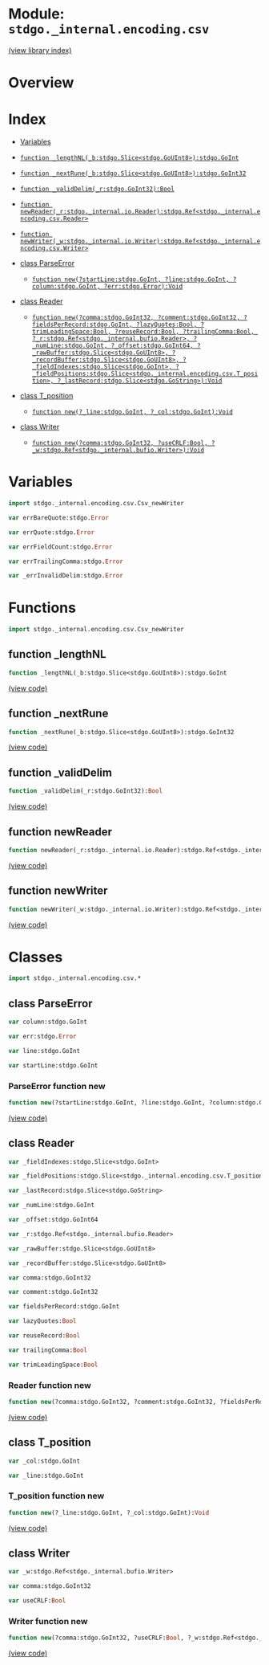 # Module: `stdgo._internal.encoding.csv`

[(view library index)](../../../stdgo.md)


# Overview


# Index


- [Variables](<#variables>)

- [`function _lengthNL(_b:stdgo.Slice<stdgo.GoUInt8>):stdgo.GoInt`](<#function-_lengthnl>)

- [`function _nextRune(_b:stdgo.Slice<stdgo.GoUInt8>):stdgo.GoInt32`](<#function-_nextrune>)

- [`function _validDelim(_r:stdgo.GoInt32):Bool`](<#function-_validdelim>)

- [`function newReader(_r:stdgo._internal.io.Reader):stdgo.Ref<stdgo._internal.encoding.csv.Reader>`](<#function-newreader>)

- [`function newWriter(_w:stdgo._internal.io.Writer):stdgo.Ref<stdgo._internal.encoding.csv.Writer>`](<#function-newwriter>)

- [class ParseError](<#class-parseerror>)

  - [`function new(?startLine:stdgo.GoInt, ?line:stdgo.GoInt, ?column:stdgo.GoInt, ?err:stdgo.Error):Void`](<#parseerror-function-new>)

- [class Reader](<#class-reader>)

  - [`function new(?comma:stdgo.GoInt32, ?comment:stdgo.GoInt32, ?fieldsPerRecord:stdgo.GoInt, ?lazyQuotes:Bool, ?trimLeadingSpace:Bool, ?reuseRecord:Bool, ?trailingComma:Bool, ?_r:stdgo.Ref<stdgo._internal.bufio.Reader>, ?_numLine:stdgo.GoInt, ?_offset:stdgo.GoInt64, ?_rawBuffer:stdgo.Slice<stdgo.GoUInt8>, ?_recordBuffer:stdgo.Slice<stdgo.GoUInt8>, ?_fieldIndexes:stdgo.Slice<stdgo.GoInt>, ?_fieldPositions:stdgo.Slice<stdgo._internal.encoding.csv.T_position>, ?_lastRecord:stdgo.Slice<stdgo.GoString>):Void`](<#reader-function-new>)

- [class T\_position](<#class-t_position>)

  - [`function new(?_line:stdgo.GoInt, ?_col:stdgo.GoInt):Void`](<#t_position-function-new>)

- [class Writer](<#class-writer>)

  - [`function new(?comma:stdgo.GoInt32, ?useCRLF:Bool, ?_w:stdgo.Ref<stdgo._internal.bufio.Writer>):Void`](<#writer-function-new>)

# Variables


```haxe
import stdgo._internal.encoding.csv.Csv_newWriter
```


```haxe
var errBareQuote:stdgo.Error
```


```haxe
var errQuote:stdgo.Error
```


```haxe
var errFieldCount:stdgo.Error
```


```haxe
var errTrailingComma:stdgo.Error
```


```haxe
var _errInvalidDelim:stdgo.Error
```


# Functions


```haxe
import stdgo._internal.encoding.csv.Csv_newWriter
```


## function \_lengthNL


```haxe
function _lengthNL(_b:stdgo.Slice<stdgo.GoUInt8>):stdgo.GoInt
```


[\(view code\)](<./Csv_newWriter.hx#L2>)


## function \_nextRune


```haxe
function _nextRune(_b:stdgo.Slice<stdgo.GoUInt8>):stdgo.GoInt32
```


[\(view code\)](<./Csv_newWriter.hx#L2>)


## function \_validDelim


```haxe
function _validDelim(_r:stdgo.GoInt32):Bool
```


[\(view code\)](<./Csv_newWriter.hx#L2>)


## function newReader


```haxe
function newReader(_r:stdgo._internal.io.Reader):stdgo.Ref<stdgo._internal.encoding.csv.Reader>
```


[\(view code\)](<./Csv_newWriter.hx#L2>)


## function newWriter


```haxe
function newWriter(_w:stdgo._internal.io.Writer):stdgo.Ref<stdgo._internal.encoding.csv.Writer>
```


[\(view code\)](<./Csv_newWriter.hx#L2>)


# Classes


```haxe
import stdgo._internal.encoding.csv.*
```


## class ParseError


```haxe
var column:stdgo.GoInt
```


```haxe
var err:stdgo.Error
```


```haxe
var line:stdgo.GoInt
```


```haxe
var startLine:stdgo.GoInt
```


### ParseError function new


```haxe
function new(?startLine:stdgo.GoInt, ?line:stdgo.GoInt, ?column:stdgo.GoInt, ?err:stdgo.Error):Void
```


[\(view code\)](<./Csv_ParseError.hx#L7>)


## class Reader


```haxe
var _fieldIndexes:stdgo.Slice<stdgo.GoInt>
```


```haxe
var _fieldPositions:stdgo.Slice<stdgo._internal.encoding.csv.T_position>
```


```haxe
var _lastRecord:stdgo.Slice<stdgo.GoString>
```


```haxe
var _numLine:stdgo.GoInt
```


```haxe
var _offset:stdgo.GoInt64
```


```haxe
var _r:stdgo.Ref<stdgo._internal.bufio.Reader>
```


```haxe
var _rawBuffer:stdgo.Slice<stdgo.GoUInt8>
```


```haxe
var _recordBuffer:stdgo.Slice<stdgo.GoUInt8>
```


```haxe
var comma:stdgo.GoInt32
```


```haxe
var comment:stdgo.GoInt32
```


```haxe
var fieldsPerRecord:stdgo.GoInt
```


```haxe
var lazyQuotes:Bool
```


```haxe
var reuseRecord:Bool
```


```haxe
var trailingComma:Bool
```


```haxe
var trimLeadingSpace:Bool
```


### Reader function new


```haxe
function new(?comma:stdgo.GoInt32, ?comment:stdgo.GoInt32, ?fieldsPerRecord:stdgo.GoInt, ?lazyQuotes:Bool, ?trimLeadingSpace:Bool, ?reuseRecord:Bool, ?trailingComma:Bool, ?_r:stdgo.Ref<stdgo._internal.bufio.Reader>, ?_numLine:stdgo.GoInt, ?_offset:stdgo.GoInt64, ?_rawBuffer:stdgo.Slice<stdgo.GoUInt8>, ?_recordBuffer:stdgo.Slice<stdgo.GoUInt8>, ?_fieldIndexes:stdgo.Slice<stdgo.GoInt>, ?_fieldPositions:stdgo.Slice<stdgo._internal.encoding.csv.T_position>, ?_lastRecord:stdgo.Slice<stdgo.GoString>):Void
```


[\(view code\)](<./Csv_Reader.hx#L18>)


## class T\_position


```haxe
var _col:stdgo.GoInt
```


```haxe
var _line:stdgo.GoInt
```


### T\_position function new


```haxe
function new(?_line:stdgo.GoInt, ?_col:stdgo.GoInt):Void
```


[\(view code\)](<./Csv_T_position.hx#L5>)


## class Writer


```haxe
var _w:stdgo.Ref<stdgo._internal.bufio.Writer>
```


```haxe
var comma:stdgo.GoInt32
```


```haxe
var useCRLF:Bool
```


### Writer function new


```haxe
function new(?comma:stdgo.GoInt32, ?useCRLF:Bool, ?_w:stdgo.Ref<stdgo._internal.bufio.Writer>):Void
```


[\(view code\)](<./Csv_Writer.hx#L6>)



